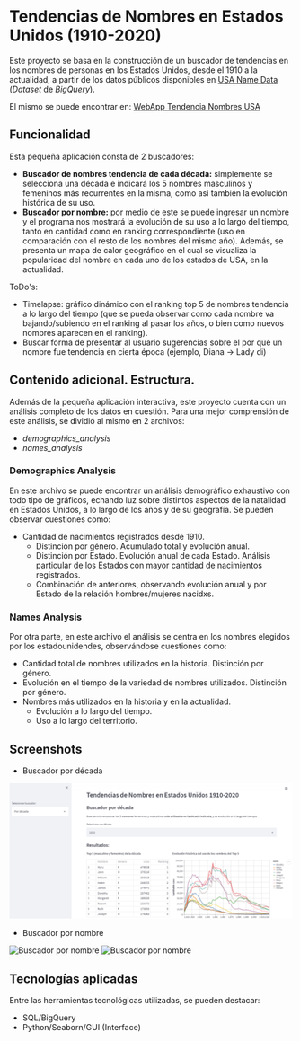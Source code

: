 # Tendencias de Nombres en Estados Unidos (1910-2020)
Este proyecto se basa en la construcción de un buscador de tendencias en los nombres de personas en los Estados Unidos, desde el 1910 a la actualidad, a partir de los datos públicos disponibles en [USA Name Data](https://www.kaggle.com/datasets/datagov/usa-names?select=usa_1910_current) (*Dataset* de *BigQuery*).

El mismo se puede encontrar en: [WebApp Tendencia Nombres USA](https://share.streamlit.io/livramentoluciano/data-science-practices/main/usa-name-trends/app/app.py)

## Funcionalidad
Esta pequeña aplicación consta de 2 buscadores:
- **Buscador de nombres tendencia de cada década:** simplemente se selecciona una década e indicará los 5 nombres masculinos y femeninos más recurrentes en la misma, como así también la evolución histórica de su uso.
- **Buscador por nombre:** por medio de este se puede ingresar un nombre y el programa nos mostrará la evolución de su uso a lo largo del tiempo, tanto en cantidad como en ranking correspondiente (uso en comparación con el resto de los nombres del mismo año). Además, se presenta un mapa de calor geográfico en el cual se visualiza la popularidad del nombre en cada uno de los estados de USA, en la actualidad.

ToDo's: 
- Timelapse: gráfico dinámico con el ranking top 5 de nombres tendencia a lo largo del tiempo (que se pueda observar como cada nombre va bajando/subiendo en el ranking al pasar los años, o bien como nuevos nombres aparecen en el ranking).
- Buscar forma de presentar al usuario sugerencias sobre el por qué un nombre fue tendencia en cierta época (ejemplo, Diana -> Lady di)

## Contenido adicional. Estructura.
Además de la pequeña aplicación interactiva, este proyecto cuenta con un análisis completo de los datos en cuestión. Para una mejor comprensión de este análisis, se dividió al mismo en 2 archivos:
- *demographics_analysis*
- *names_analysis*

### Demographics Analysis
En este archivo se puede encontrar un análisis demográfico exhaustivo con todo tipo de gráficos, echando luz sobre distintos aspectos de la natalidad en Estados Unidos, a lo largo de los años y de su geografía. Se pueden observar cuestiones como:
- Cantidad de nacimientos registrados desde 1910.
    - Distinción por género. Acumulado total y evolución anual.
    - Distinción por Estado. Evolución anual de cada Estado. Análisis particular de los Estados con mayor cantidad de nacimientos registrados.
    - Combinación de anteriores, observando evolución anual y por Estado de la relación hombres/mujeres nacidxs.
    
### Names Analysis
Por otra parte, en este archivo el análisis se centra en los nombres elegidos por los estadounidendes, observándose cuestiones como:
- Cantidad total de nombres utilizados en la historia. Distinción por género.
- Evolución en el tiempo de la variedad de nombres utilizados. Distinción por género.
- Nombres más utilizados en la historia y en la actualidad. 
    - Evolución a lo largo del tiempo.
    - Uso a lo largo del territorio.

## Screenshots
- Buscador por década

<img src="app/screenshots/year_search.png" alt="Buscador por década" width="600"/>

- Buscador por nombre

<img src="screenshots/name_search_a.png" alt="Buscador por nombre" width="600"/>

<img src="screenshots/name_search_b.png" alt="Buscador por nombre" width="600"/>


## Tecnologías aplicadas
Entre las herramientas tecnológicas utilizadas, se pueden destacar:
- SQL/BigQuery
- Python/Seaborn/GUI (Interface)
